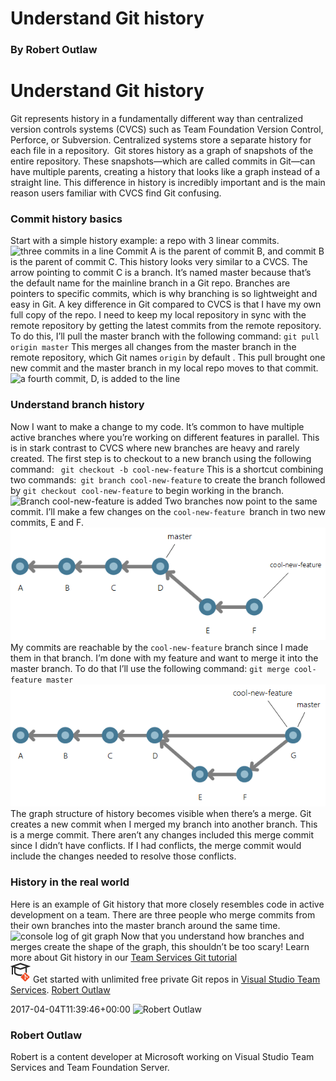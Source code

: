 # Understand Git history
### By Robert Outlaw

# Understand Git history
Git represents history in a fundamentally different way than centralized
version controls systems (CVCS) such as Team Foundation Version Control,
Perforce, or Subversion. Centralized systems store a separate history
for each file in a repository.  Git stores history as a graph of
snapshots of the entire repository. These snapshots—which are called
commits in Git—can have multiple parents, creating a history that looks
like a graph instead of a straight line. This difference in history is
incredibly important and is the main reason users familiar with CVCS
find Git confusing.
### Commit history basics
Start with a simple history example: a repo with 3 linear commits.
![three commits in a
line](_img/history-abc-1.png)
Commit A is the parent of commit B, and commit B is the parent of commit
C. This history looks very similar to a CVCS. The arrow pointing to
commit C is a branch. It’s named master because that’s the default name
for the mainline branch in a Git repo. Branches are pointers to specific
commits, which is why branching is so lightweight and easy in Git.
A key difference in Git compared to CVCS is that I have my own full copy
of the repo. I need to keep my local repository in sync with the remote
repository by getting the latest commits from the remote repository. To
do this, I’ll pull the master branch with the following command:
`git pull origin master`
This merges all changes from the master branch in the remote repository,
which Git names `origin` by default . This pull brought one new commit
and the master branch in my local repo moves to that commit.
![a fourth commit, D, is added to the
line](_img/history-abcd-1.png)
### Understand branch history
Now I want to make a change to my code. It’s common to have multiple
active branches where you’re working on different features in parallel.
This is in stark contrast to CVCS where new branches are heavy and
rarely created. The first step is to checkout to a new branch using the
following command:
` git checkout -b cool-new-feature`
This is a shortcut combining two commands:` git branch cool-new-feature`
to create the branch followed by `git checkout cool-new-feature` to
begin working in the branch.
![Branch cool-new-feature is
added](_img/history-abcd-cool-new-feature-1.png)
Two branches now point to the same commit. I’ll make a few changes on
the `cool-new-feature `branch in two new commits, E and
F.
![](_img/history-abcd-cool-new-feature-e-f-1.png)
My commits are reachable by the `cool-new-feature` branch since I made
them in that branch. I’m done with my feature and want to merge it into
the master branch. To do that I’ll use the following command:
`git merge cool-feature
master`
![](_img/history-abcd-cool-new-feature-e-f-merge-1.png)  
The graph structure of history becomes visible when there’s a merge. Git
creates a new commit when I merged my branch into another branch. This
is a merge commit. There aren’t any changes included this merge commit
since I didn’t have conflicts. If I had conflicts, the merge commit
would include the changes needed to resolve those conflicts.
### History in the real world
Here is an example of Git history that more closely resembles code in
active development on a team. There are three people who merge commits
from their own branches into the master branch around the same time.
![console log of git
graph](_img/gitlogconsole.png)
Now that you understand how branches and merges create the shape of the
graph, this shouldn’t be too scary\!
Learn more about Git history in our [Team Services Git
tutorial](https://www.visualstudio.com/en-us/docs/git/tutorial/history)
   
![](_img/LearnGIT_32x.png) Get
started with unlimited free private Git repos in [Visual Studio Team
Services](https://www.visualstudio.com/team-services/git/).
  [Robert
Outlaw](https://www.visualstudio.com/author/routlaw/ "Posts by Robert Outlaw")
  
2017-04-04T11:39:46+00:00 
![Robert
Outlaw](_img/Robert-Outlaw_avatar_1479411198-130x130.jpg)
### Robert Outlaw
Robert is a content developer at Microsoft working on Visual Studio Team
Services and Team Foundation Server.